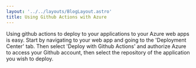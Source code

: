 ```yaml
---
layout: '../../layouts/BlogLayout.astro'
title: Using Github Actions with Azure
---
```


Using github actions to deploy to your applications to your Azure web apps is easy. Start by navigating to your web app and going to the 'Deployment Center' tab. Then select 'Deploy with Github Actions' and authorize Azure to access your Github account, then select the repository of the application you wish to deploy.